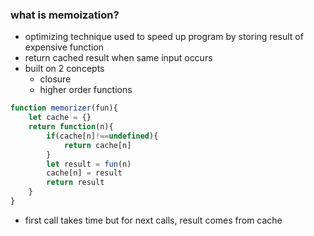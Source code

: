 ### what is memoization?
- optimizing technique used to speed up program by storing result of expensive function
- return cached result when same input occurs
- built on 2 concepts
  - closure
  - higher order functions
```js
function memorizer(fun){
    let cache = {}
    return function(n){
        if(cache[n]!==undefined){
            return cache[n]
        }
        let result = fun(n)
        cache[n] = result
        return result
    }
}
```
<fibo></fibo>
- first call takes time but for next calls, result comes from cache